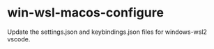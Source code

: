 # win-wsl-macos-configure

Update the settings.json and keybindings.json files for windows-wsl2 vscode.
